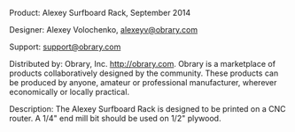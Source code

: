 Product: Alexey Surfboard Rack, September 2014

Designer: Alexey Volochenko, alexeyv@obrary.com

Support:  support@obrary.com

Distributed by:  Obrary, Inc.  http://obrary.com.  Obrary is a marketplace of products collaboratively designed by the community. These products can be produced by anyone, amateur or professional manufacturer, wherever economically or locally practical.

Description:
The Alexey Surfboard Rack is designed to be printed on a CNC router.  A 1/4" end mill bit should be used on 1/2" plywood.